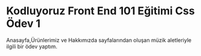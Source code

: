 # Kodluyoruz Front End 101 Eğitimi Css Ödev 1
Anasayfa,Ürünlerimiz ve Hakkımızda sayfalarından oluşan müzik aletleriyle ilgili bir ödev yaptım.
